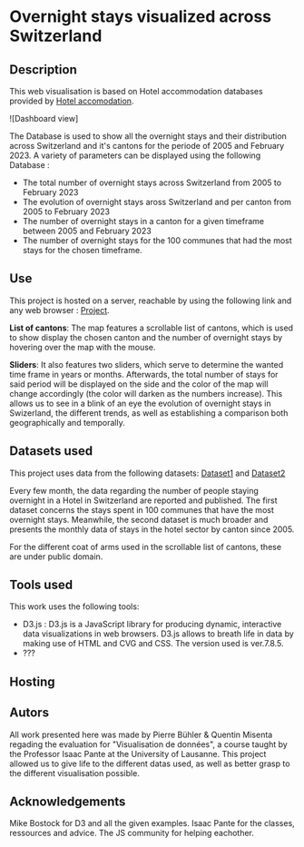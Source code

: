 # Overnight stays visualized across Switzerland 

## Description
This web visualisation is based on Hotel accommodation databases provided by [Hotel accomodation](https://www.bfs.admin.ch/bfs/en/home/statistics/tourism/tourist-accommodation/hotel-accommodation.html).

![Dashboard view] 

The Database is used to show all the overnight stays and their distribution across Switzerland and it's cantons for the periode of 2005 and February 2023. A variety of parameters can be displayed using the following Database : 
- The total number of overnight stays across Switzerland from 2005 to February 2023
- The evolution of overnight stays aross Switzerland and per canton from 2005 to February 2023
- The number of overnight stays in a canton for a given timeframe between 2005 and February 2023
- The number of overnight stays for the 100 communes that had the most stays for the chosen timeframe.

## Use 
This project is hosted on a server, reachable by using the following link and any web browser : [Project](https://misenta.ovh/dashboard).

**List of cantons**: The map features a scrollable list of cantons, which is used to show display the chosen canton and the number of overnight stays by hovering over the map with the mouse. 

**Sliders**: It also features two sliders, which serve to determine the wanted time frame in years or months. Afterwards, the total number of stays for said period will be displayed on the side and the color of the map will change accordingly (the color will darken as the numbers increase). This allows us to see in a blink of an eye the evolution of overnight stays in Swizerland, the different trends, as well as establishing a comparison both geographically and temporally.

## Datasets used
This project uses data from the following datasets: [Dataset1](https://www.bfs.admin.ch/bfs/en/home/statistics/tourism/tourist-accommodation/hotel-accommodation.assetdetail.27065618.html) and [Dataset2](https://www.bfs.admin.ch/bfs/en/home/statistics/tourism/tourist-accommodation/hotel-accommodation.assetdetail.24805214.html) 

Every few month, the data regarding the number of people staying overnight in a Hotel in Switzerland are reported and published. The first dataset concerns the stays spent in 100 communes that have the most overnight stays. Meanwhile, the second dataset is much broader and presents the monthly data of  stays in the hotel sector by canton since 2005.

For the different coat of arms used in the scrollable list of cantons, these are under public domain.

## Tools used
This work uses the following tools: 
- D3.js : D3.js is a JavaScript library for producing dynamic, interactive data visualizations in web browsers. D3.js allows to breath life in data by making use of HTML and CVG and CSS. The version used is ver.7.8.5. 
- ???

## Hosting 

## Autors
All work presented here was made by Pierre Bühler & Quentin Misenta regading the evaluation for "Visualisation de données", a course taught by the Professor Isaac Pante at the University of Lausanne. This project allowed us to give life to the different datas used, as well as better grasp to the different visualisation possible. 

## Acknowledgements
Mike Bostock for D3 and all the given examples.
Isaac Pante for the classes, ressources and advice.
The JS community for helping eachother.
